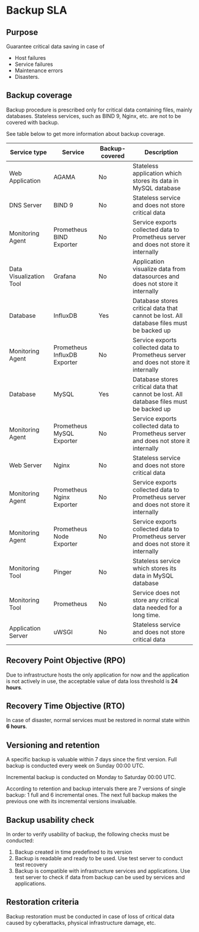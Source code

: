 # Backup SLA

## Purpose
Guarantee critical data saving in case of
- Host failures
- Service failures
- Maintenance errors
- Disasters.


## Backup coverage
Backup procedure is prescribed only for critical data containing files,
mainly databases. Stateless services, such as BIND 9, Nginx, etc. are not
to be covered with backup.

See table below to get more information about backup coverage.

| Service type            | Service                      | Backup-covered | Description                                                                             |
|-------------------------|------------------------------|----------------|-----------------------------------------------------------------------------------------|
| Web Application         | AGAMA                        | No             | Stateless application which stores its data in MySQL database                           |
| DNS Server              | BIND 9                       | No             | Stateless service and does not store critical data                                      |
| Monitoring Agent        | Prometheus BIND Exporter     | No             | Service exports collected data to Prometheus server and does not store it internally    |
| Data Visualization Tool | Grafana                      | No             | Application visualize data from datasources and does not store it internally            |
| Database                | InfluxDB                     | Yes            | Database stores critical data that cannot be lost. All database files must be backed up |
| Monitoring Agent        | Prometheus InfluxDB Exporter | No             | Service exports collected data to Prometheus server and does not store it internally    |
| Database                | MySQL                        | Yes            | Database stores critical data that cannot be lost. All database files must be backed up |
| Monitoring Agent        | Prometheus MySQL Exporter    | No             | Service exports collected data to Prometheus server and does not store it internally    |
| Web Server              | Nginx                        | No             | Stateless service and does not store critical data                                      |
| Monitoring Agent        | Prometheus Nginx Exporter    | No             | Service exports collected data to Prometheus server and does not store it internally    |
| Monitoring Agent        | Prometheus Node Exporter     | No             | Service exports collected data to Prometheus server and does not store it internally    |
| Monitoring Tool         | Pinger                       | No             | Stateless service which stores its data in MySQL database                               |
| Monitoring Tool         | Prometheus                   | No             | Service does not store any critical data needed for a long time.                        |
| Application Server      | uWSGI                        | No             | Stateless service and does not store critical data                                      |


## Recovery Point Objective (RPO)
Due to infrastructure hosts the only application for now and the application is 
not actively in use, the acceptable value of data loss threshold is **24 hours**.


## Recovery Time Objective (RTO)
In case of disaster, normal services must be restored in normal state within **6 hours**.


## Versioning and retention
A specific backup is valuable within 7 days since the first version.
Full backup is conducted every week on Sunday 00:00 UTC.

Incremental backup is conducted on Monday to Saturday 00:00 UTC.

According to retention and backup intervals there are 7 versions of single backup: 1 full and 6 incremental ones.
The next full backup makes the previous one with its incremental versions invaluable.


## Backup usability check
In order to verify usability of backup, the following checks must be conducted:
1) Backup created in time predefined to its version
2) Backup is readable and ready to be used. Use test server to conduct test recovery
3) Backup is compatible with infrastructure services and applications.
Use test server to check if data from backup can be used by services and applications.


## Restoration criteria
Backup restoration must be conducted in case of loss of critical data caused by cyberattacks,
physical infrastructure damage, etc.
